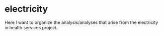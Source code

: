# electricity
Here I want to organize the analysis/analyses that arise from the electricity in health services project.
